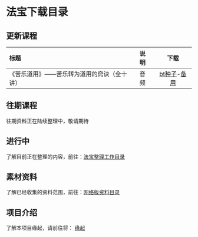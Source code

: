 # 法宝下载目录

## 更新课程

|标题|说明|下载|
:-|:-|:-:
|《苦乐道用》——苦乐转为道用的窍诀（全十讲）|音频| [bt种子](torrents/%E8%8B%A6%E4%B9%90%E9%81%93%E7%94%A8.torrent)-[备用](https://s3.ap-northeast-2.amazonaws.com/khenposodargye.public/torrents/%E8%8B%A6%E4%B9%90%E9%81%93%E7%94%A8.torrent)|

## 往期课程
往期资料正在陆续整理中，敬请期待

## 进行中
了解目前正在整理的内容，前往：[法宝整理工作目录](backlog.md)

## 素材资料
了解已经收集的资料范围，前往：[网络版资料目录](netdisk.md)

## 项目介绍
了解本项目缘起，请前往将： [缘起](README.md)
